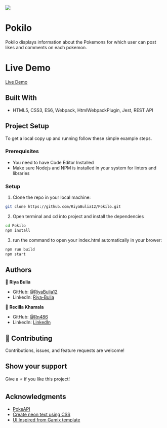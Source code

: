 ![](https://img.shields.io/badge/Microverse-blueviolet)

# Pokilo
Pokilo displays information about the Pokemons for which user can post likes and comments on each pokemon.

# Live Demo
[Live Demo](https://riyabulia12.github.io/Pokilo/dist/)

## Built With
- HTML5, CSS3, ES6, Webpack, HtmlWebpackPlugin, Jest, REST API

## Project Setup
To get a local copy up and running follow these simple example steps.

### Prerequisites

- You need to have Code Editor Installed
- Make sure Nodejs and NPM is installed in your system for linters and libraries

### Setup
1. Clone the repo in your local machine:
```bash
git clone https://github.com/RiyaBulia12/Pokilo.git
```
2. Open terminal and cd into project and install the dependencies
```bash
cd Pokilo
npm install
```

3. run the command to open your index.html automatically in your brower:
```bash
npm run build
npm start
```

## Authors

👤 **Riya Bulia**

- GitHub: [@RiyaBulia12](https://github.com/RiyaBulia12)
- LinkedIn: [Riya-Bulia](https://linkedin.com/in/riya-bulia)

👤 **Recilla Khamala**

- GitHub: [@Rn486](https://github.com/Rn486)
- LinkedIn: [LinkedIn](https://www.linkedin.com/in/recillah-khamala-071151b7/)


## 🤝 Contributing

Contributions, issues, and feature requests are welcome!

## Show your support

Give a ⭐️ if you like this project!

## Acknowledgments
- [PokeAPI](https://pokeapi.co/)
- [Create neon text using CSS](https://css-tricks.com/how-to-create-neon-text-with-css/)
- [UI Inspired from Gamix template](https://epiktheme.com/demos/html/Gamix-Preview/demos/index3.html)
